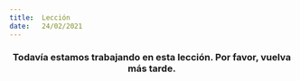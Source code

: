 ```yaml
---
title:  Lección
date:   24/02/2021
---
```


### <center>Todavía estamos trabajando en esta lección. Por favor, vuelva más tarde.</center>